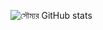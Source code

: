 ![সৌম্যর GitHub stats](https://github-readme-stats-dmxvosf5l-soumyadghosh.vercel.app/api?username=soumyaDghosh&show_icons=true&border_radius=30&title_color=2C001E&icon_color=F4AA90&text_color=2C001E&border_color=9F639A&bg_color=ca592f)
